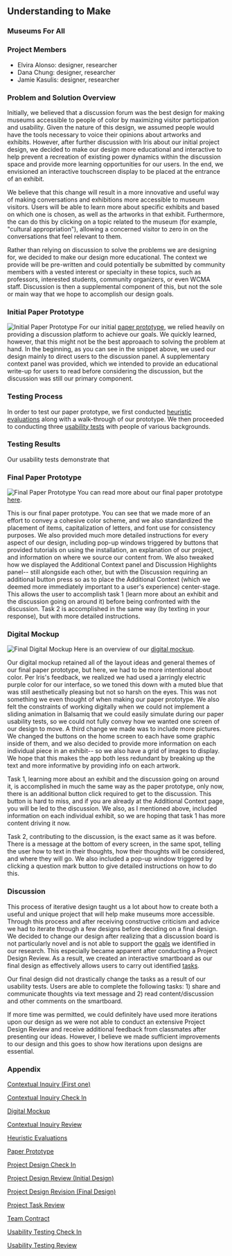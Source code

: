 ## Understanding to Make 
### Museums For All

### Project Members
* Elvira Alonso: designer, researcher
* Dana Chung: designer, researcher
* Jamie Kasulis: designer, researcher

### Problem and Solution Overview
Initially, we believed that a discussion forum was the best design for making museums accessible to people of color by maximizing visitor participation and usability. Given the nature of this design, we assumed people would have the tools necessary to voice their opinions about artworks and exhibits. However, after further discussion with Iris about our initial project design, we decided to make our design more educational and interactive to help prevent a recreation of existing power dynamics within the discussion space and provide more learning opportunities for our users. In the end, we envisioned an interactive touchscreen display to be placed at the entrance of an exhibit.

We believe that this change will result in a more innovative and useful way of making conversations and exhibitions more accessible to museum visitors. Users will be able to learn more about specific exhibits and based on which one is chosen, as well as the artworks in that exhibit. Furthermore, the can do this by clicking on a topic related to the museum (for example, "cultural appropriation"), allowing a concerned visitor to zero in on the conversations that feel relevant to them.

Rather than relying on discussion to solve the problems we are designing for, we decided to make our design more educational. The context we provide will be pre-written and could potentially be submitted by community members with a vested interest or specialty in these topics, such as professors, interested students, community organizers, or even WCMA staff. Discussion is then a supplemental component of this, but not the sole or main way that we hope to accomplish our design goals.


### Initial Paper Prototype 
![Initial Paper Prototype](/img/overview.jpeg)
For our initial [paper prototype](https://museumsforall.github.io/2018-10-29-Paper-Prototype/), we relied heavily on providing a discussion platform to achieve our goals. We quickly learned, however, that this might not be the best approaach to solving the problem at hand. In the beginning, as you can see in the snippet above, we used our design mainly to direct users to the discussion panel. A supplementary context panel was provided, which we intended to provide an educational write-up for users to read before considering the discussion, but the discussion was still our primary component.


### Testing Process

In order to test our paper prototype, we first conducted [heuristic evaluations](https://museumsforall.github.io/2018-11-01-Heuristic-Evaluation/) along with a walk-through of our prototype. We then proceeded to conducting three [usability tests](https://museumsforall.github.io/2018-11-09-usability-testing-review/) with people of various backgrounds. 


### Testing Results 

Our usability tests demonstrate that 


### Final Paper Prototype 
![Final Paper Prototype](/img/overview_revised.JPG)
You can read more about our final paper prototype [here](https://museumsforall.github.io/2018-11-09-usability-testing-review/).

This is our final paper prototype. You can see that we made more of an effort to convey a cohesive color scheme, and we also standardized the placement of items, capitalization of letters, and font use for consistency purposes. We also provided much more detailed instructions for every aspect of our design, including pop-up windows triggered by buttons that provided tutorials on using the installation, an explanation of our project, and information on where we source our content from. We also tweaked how we displayed the Additional Context panel and Discussion Highlights panel-- still alongside each other, but with the Discussion requiring an additional button press so as to place the Additional Context (which we deemed more immediately important to a user's experience) center-stage. This allows the user to accomplish task 1 (learn more about an exhibit and the discussion going on around it) before being confronted with the discussion. Task 2 is accomplished in the same way (by texting in your response), but with more detailed instructions.


### Digital Mockup
![Final Digital Mockup](/img/mockup_final/overview.jpg)
Here is an overview of our [digital mockup](https://museumsforall.github.io/2018-11-12-digital-mockup/). 

Our digital mockup retained all of the layout ideas and general themes of our final paper prototype, but here, we had to be more intentional about color. Per Iris's feedback, we realized we had used a jarringly electric purple color for our interface, so we toned this down with a muted blue that was still aesthetically pleasing but not so harsh on the eyes. This was not something we even thought of when making our paper prototype. We also felt the constraints of working digitally when we could not implement a sliding animation in Balsamiq that we could easily simulate during our paper usability tests, so we could not fully convey how we wanted one screen of our design to move. A third change we made was to include more pictures. We changed the buttons on the home screen to each have some graphic inside of them, and we also decided to provide more information on each individual piece in an exhibit-- so we also have a grid of images to display. We hope that this makes the app both less redundant by breaking up the text and more informative by providing info on each artwork.

Task 1, learning more about an exhibit and the discussion going on around it, is accomplished in much the same way as the paper prototype, only now, there is an additional button click required to get to the discussion. This button is hard to miss, and if you are already at the Additional Context page, you will be led to the discussion. We also, as I mentioned above, included information on each individual exhibit, so we are hoping that task 1 has more content driving it now.

Task 2, contributing to the discussion, is the exact same as it was before. There is a message at the bottom of every screen, in the same spot, telling the user how to text in their thoughts, how their thoughts will be considered, and where they will go. We also included a pop-up window triggered by clicking a question mark button to give detailed instructions on how to do this. 

### Discussion 

This process of iterative design taught us a lot about how to create both a useful and unique project that will help make museums more accessible. Through this process and after receiving constructive criticism and advice we had to iterate through a few designs before deciding on a final design. We decided to change our design after realizing that a discussion board is not particularly novel and is not able to support the [goals](https://museumsforall.github.io/2018-10-22-Project-Design-Review/) we identified in our research. This especially became apparent after conducting a Project Design Review. As a result, we created an interactive smartboard as our final design as effectively allows users to carry out identified [tasks](https://museumsforall.github.io/2018-10-15-project-task-review/).

Our final design did not drastically change the tasks as a result of our usability tests. Users are able to complete the following tasks: 1) share and communicate thoughts via text message and 2) read content/discussion and other comments on the smartboard. 

If more time was permitted, we could definitely have used more iterations upon our design as we were not able to conduct an extensive Project Design Review and receive additional feedback from classmates after presenting our ideas. However, I believe we made sufficient improvements to our design and this goes to show how iterations upon designs are essential. 

### Appendix 

[Contextual Inquiry (First one)](https://museumsforall.github.io/2018-09-27-contextual-inquiry/)

[Contextual Inquiry Check In](https://museumsforall.github.io/2018-10-01-ci-checkin/)

[Digital Mockup](https://museumsforall.github.io/2018-11-12-digital-mockup/)

[Contextual Inquiry Review](https://museumsforall.github.io/2018-10-04-contextual-inquiry-review/)

[Heuristic Evaluations](https://museumsforall.github.io/2018-11-01-Heuristic-Evaluation/)

[Paper Prototype](https://museumsforall.github.io/2018-10-29-Paper-Prototype/)

[Project Design Check In](https://museumsforall.github.io/2018-10-18-project-design-checkin/)

[Project Design Review (Initial Design)](https://museumsforall.github.io/2018-10-22-Project-Design-Review/)

[Project Design Revision (Final Design)](https://museumsforall.github.io/2018-11-01-Design-Review-Revision/)

[Project Task Review](https://museumsforall.github.io/2018-10-15-project-task-review/)

[Team Contract](https://museumsforall.github.io/2018-09-27-team-contract/)

[Usability Testing Check In](https://museumsforall.github.io/2018-11-04-usability_checkin/) 

[Usability Testing Review](https://museumsforall.github.io/2018-11-09-usability-testing-review/)
